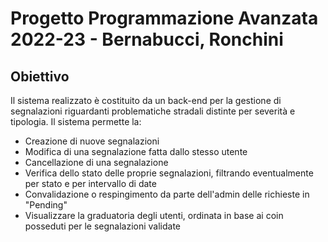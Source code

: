 # Progetto Programmazione Avanzata 2022-23 - Bernabucci, Ronchini
## Obiettivo
Il sistema realizzato è costituito da un back-end per la gestione di segnalazioni riguardanti problematiche stradali distinte per severità e tipologia.
Il sistema permette la:
* Creazione di nuove segnalazioni
* Modifica di una segnalazione fatta dallo stesso utente
* Cancellazione di una segnalazione 
* Verifica dello stato delle proprie segnalazioni, filtrando eventualmente per stato e per intervallo di date
* Convalidazione o respingimento da parte dell'admin delle richieste in "Pending"
* Visualizzare la graduatoria degli utenti, ordinata in base ai coin posseduti per le segnalazioni validate